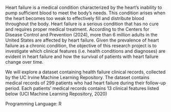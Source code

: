 Heart failure is a medical condition characterized by the heart’s inability to pump sufficient blood to meet the body’s needs. This condition arises when the heart becomes too weak to effectively fill and distribute blood throughout the body. Heart failure is a serious condition that has no cure and requires proper medical treatment. According to the Centers for Disease Control and Prevention (2024), more than 6 million adults in the United States are affected by heart failure. Given the prevalence of heart failure as a chronic condition, the objective of this research project is to investigate which clinical features (i.e. health conditions and diagnoses) are evident in heart failure and how the survival of patients with heart failure change over time.

We will explore a dataset containing health failure clinical records, collected by the UC Irvine Machine Learning Repository. The dataset contains medical records of 299 patients who had heart failure during their follow-up period. Each patients’ medical records contains 13 clinical features listed below (UCI Machine Learning Repository, 2020)

Programming Language: R
